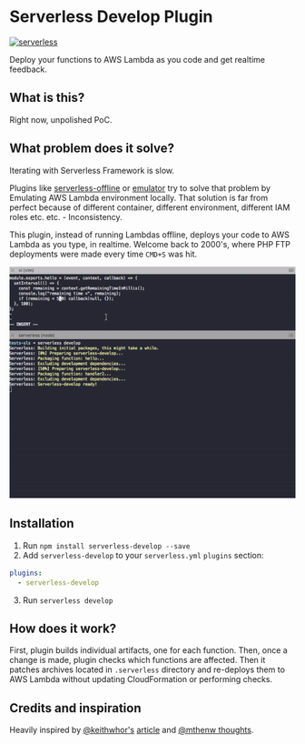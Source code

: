 # Serverless Develop Plugin
[![serverless](http://public.serverless.com/badges/v3.svg)](http://www.serverless.com)

Deploy your functions to AWS Lambda as you code and get realtime feedback.

## What is this?
Right now, unpolished PoC.

## What problem does it solve?
Iterating with Serverless Framework is slow.

Plugins like [serverless-offline](https://github.com/dherault/serverless-offline) or [emulator](https://github.com/serverless/emulator) try to solve that problem by Emulating AWS Lambda environment locally. That solution is far from perfect because of different container, different environment, different IAM roles etc. etc. - Inconsistency.

This plugin, instead of running Lambdas offline, deploys your code to AWS Lambda as you type, in realtime. Welcome back to 2000's, where PHP FTP deployments were made every time `CMD+S` was hit.

![Demo](/resources/anim.gif)

## Installation

1. Run `npm install serverless-develop --save`
2. Add `serverless-develop` to your `serverless.yml` `plugins` section:
```yml
plugins:
  - serverless-develop
```
3. Run `serverless develop`

## How does it work?
First, plugin builds individual artifacts, one for each function. Then, once a change is made, plugin checks which functions are affected. Then it patches archives located in `.serverless` directory and re-deploys them to AWS Lambda without updating CloudFormation or performing checks.

## Credits and inspiration

Heavily inspired by [@keithwhor's](https://github.com/keithwhor) [article](https://medium.com/@keithwhor/rise-of-functions-as-a-service-how-php-set-the-serverless-stage-20-years-ago-ccb560c5f422) and [@mthenw thoughts](https://github.com/mthenw).


